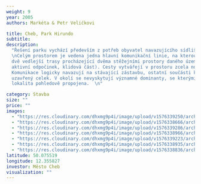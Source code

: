 ```yaml
---
weight: 9
year: 2005
authors: Markéta & Petr Veličkovi

title: Cheb, Park Hirundo
subtitle:
description:
  "Řešení parku vychází především z potřeb obyvatel navazujícího sídliště.
  \nCelým prostorem je vedena jedna hlavní komunikační linie, na kterou jsou napojeny
  dvě vedlejší trasy procházející dvěma stěžejními prostory daného území (část pro
  aktivní odpočinek, klidová část). Cesty vytvářejí v prostoru zcela novou strukturu.
  Komunikace logicky navazují na stávající zástavbu, ostatní součásti kompozice tvoří
  uzavřený celek. V okolí se nevyskytují významné dominanty, se kterými by měla být
  lokalita pohledově propojena.  \n"

category: Stavba
size: ""
price: ""
images:
  - "https://res.cloudinary.com/dhxmg9p4i/image/upload/v1576339250/archweb/P1220106_udx2or.jpg"
  - "https://res.cloudinary.com/dhxmg9p4i/image/upload/v1576338666/archweb/1.SITUACE_-_HIRUNDO_nau%C4%8Dn%C3%A1_stezka_uwnray.jpg"
  - "https://res.cloudinary.com/dhxmg9p4i/image/upload/v1576339286/archweb/sou%C4%8Dasnost_Hirundo_037_ubj2nj.jpg"
  - "https://res.cloudinary.com/dhxmg9p4i/image/upload/v1576338966/archweb/128-130_awzftv.jpg"
  - "https://res.cloudinary.com/dhxmg9p4i/image/upload/v1576339223/archweb/sou%C4%8Dasnost_Hirundo_059_yikcxp.jpg"
  - "https://res.cloudinary.com/dhxmg9p4i/image/upload/v1576338935/archweb/90-94_dkpmm4.jpg"
  - "https://res.cloudinary.com/dhxmg9p4i/image/upload/v1576338836/archweb/port_10_-_492_kb_zhqcnm.jpg"
latitude: 50.075519
longitude: 12.355827
investor: Město Cheb
visualization: ""
---
```

